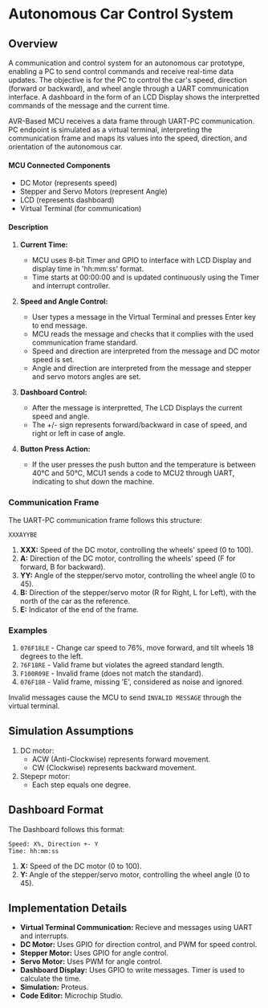 # Autonomous Car Control System

## Overview

A communication and control system for an autonomous car prototype, enabling a PC to send control commands and receive real-time data updates. The objective is for the PC to control the car's speed, direction (forward or backward), and wheel angle through a UART communication interface. A dashboard in the form of an LCD Display shows the interpretted commands of the message and the current time.

AVR-Based MCU receives a data frame through UART-PC communication. PC endpoint is simulated as a virtual terminal, interpreting the communication frame and maps its values into the speed, direction, and orientation of the autonomous car.

#### MCU Connected Components
- DC Motor (represents speed)
- Stepper and Servo Motors (represent Angle)
- LCD (represents dashboard)
- Virtual Terminal (for communication)

#### Description
1. **Current Time:**
   - MCU uses 8-bit Timer and GPIO to interface with LCD Display and display time in 'hh:mm:ss' format.
   - Time starts at 00:00:00 and is updated continuously using the Timer and interrupt controller.
   
2. **Speed and Angle Control:**
   - User types a message in the Virtual Terminal and presses Enter key to end message.
   - MCU reads the message and checks that it complies with the used communication frame standard.
   - Speed and direction are interpreted from the message and DC motor speed is set.
   - Angle and direction are interpreted from the message and stepper and servo motors angles are set.
 
3. **Dashboard Control:**
   - After the message is interpretted, The LCD Displays the current speed and angle.
   - The +/- sign represents forward/backward in case of speed, and right or left in case of angle.

4. **Button Press Action:**
   - If the user presses the push button and the temperature is between 40°C and 50°C, MCU1 sends a code to MCU2 through UART, indicating to shut down the machine.

### Communication Frame

The UART-PC communication frame follows this structure:
```
XXXAYYBE
```
1. **XXX:** Speed of the DC motor, controlling the wheels' speed (0 to 100).
2. **A:** Direction of the DC motor, controlling the wheels' speed (F for forward, B for backward).
3. **YY:** Angle of the stepper/servo motor, controlling the wheel angle (0 to 45).
4. **B:** Direction of the stepper/servo motor (R for Right, L for Left), with the north of the car as the reference.
5. **E:** Indicator of the end of the frame.

### Examples
1. `076F18LE` - Change car speed to 76%, move forward, and tilt wheels 18 degrees to the left.
2. `76F18RE` - Valid frame but violates the agreed standard length.
3. `F100R09E` - Invalid frame (does not match the standard).
4. `076F18R` - Valid frame, missing 'E', considered as noise and ignored.

Invalid messages cause the MCU to send `INVALID MESSAGE` through the virtual terminal.

## Simulation Assumptions

1. DC motor:
   - ACW (Anti-Clockwise) represents forward movement.
   - CW (Clockwise) represents backward movement.
2. Stepepr motor:
   - Each step equals one degree.

## Dashboard Format

The Dashboard follows this format:
```
Speed: X%, Direction +- Y
Time: hh:mm:ss
```
1. **X:** Speed of the DC motor (0 to 100).
2. **Y:** Angle of the stepper/servo motor, controlling the wheel angle (0 to 45).

## Implementation Details

- **Virtual Terminal Communication:** Recieve and messages using UART and interrupts.
- **DC Motor:** Uses GPIO for direction control, and PWM for speed control.
- **Stepper Motor:** Uses GPIO for angle control.
- **Servo Motor:** Uses PWM for angle control.
- **Dashboard Display:** Uses GPIO to write messages. Timer is used to calculate the time.
- **Simulation:** Proteus.
- **Code Editor:** Microchip Studio.
